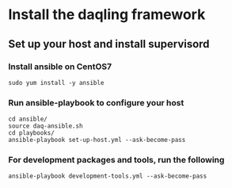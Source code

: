 # Install the daqling framework

## Set up your host and install supervisord

### Install ansible on CentOS7

    sudo yum install -y ansible

### Run ansible-playbook to configure your host

    cd ansible/
    source daq-ansible.sh
    cd playbooks/
    ansible-playbook set-up-host.yml --ask-become-pass

### For development packages and tools, run the following
    ansible-playbook development-tools.yml --ask-become-pass   
